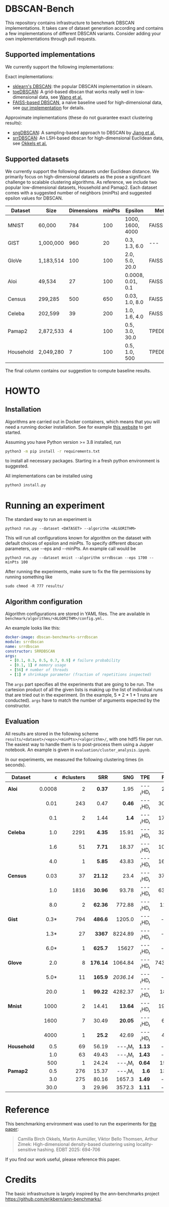 # DBSCAN-Bench

This repository contains infrastructure to benchmark DBSCAN implementations.
It takes care of dataset generation according and contains a few implementations of different DBSCAN variants. 
Consider adding your own implementations through pull requests.

## Supported implementations

We currently support the following implementations:

Exact implementations: 
- [sklearn's DBSCAN](https://scikit-learn.org/stable/modules/generated/sklearn.cluster.DBSCAN.html): the popular DBSCAN implementation in sklearn.
- [tpeDBSCAN](https://github.com/wangyiqiu/dbscan-python): A grid-based dbscan that works really well in low-dimensional data, see [Wang et al.](https://arxiv.org/abs/1912.06255)
- [FAISS-based DBSCAN](https://github.com/facebookresearch/faiss), a naïve baseline used for high-dimensional data, see [our implementation](benchmark/algorithms/faiss/module.py) for details.

Approximate implementations (these do not guarantee exact clustering results):
- [sngDBSCAN](https://github.com/jenniferjang/subsampled_neighborhood_graph_dbscan): A sampling-based approach to DBSCAN by [Jiang et al.](https://arxiv.org/abs/2006.06743)
- [srrDBSCAN](https://github.com/CamillaOkkels/srrdbscan): An LSH-based dbscan for high-dimensional Euclidean data, see [Okkels et al.](https://openproceedings.org/2025/conf/edbt/paper-208.pdf)

## Supported datasets

We currently support the following datasets under Euclidean distance. 
We primarily focus on high-dimensional datasets as the pose a significant challenge to scalable clustering algorithms.
As reference, we include two popular low-dimensional datasets, Household and Pamap2. 
Each dataset comes with a suggested number of neighbors (minPts) and suggested epsilon values for DBSCAN. 

| Dataset     | Size       | Dimensions | minPts | Epsilon | Method |
|------------|-----------|------------|-----------|----------------|--------|
| MNIST      | 60,000    | 784        | 100       | 1000, 1600, 4000 | FAISS  |
| GIST       | 1,000,000 | 960        | 20        | 0.3, 1.3, 6.0 | ---    |
| GloVe      | 1,183,514 | 100        | 100       | 2.0, 5.0, 20.0 | FAISS  |
| Aloi       | 49,534    | 27         | 100       | 0.0008, 0.01, 0.1 | FAISS  |
| Census     | 299,285   | 500        | 650       | 0.03, 1.0, 8.0 | FAISS  |
| Celeba     | 202,599   | 39         | 200       | 1.0, 1.6, 4.0 | FAISS  |
| Pamap2     | 2,872,533 | 4          | 100       | 0.5, 3.0, 30.0 | TPEDBSCAN    |
| Household  | 2,049,280 | 7          | 100       | 0.5, 1.0, 500 | TPEDBSCAN    |

The final column contains our suggestion to compute baseline results.


# HOWTO 

## Installation

Algorithms are carried out in Docker containers, which means that you will need a running docker installation. See for example [this website](https://www.digitalocean.com/community/tutorial-collections/how-to-install-and-use-docker) to get started.

Assuming you have Python version >= 3.8 installed, run

```bash
python3 -m pip install -r requirements.txt 
```

to install all necessary packages. Starting in a fresh python environment is suggested. 

All implementations can be installed using
```bash
python3 install.py
```

# Running an experiment

The standard way to run an experiment is

```
python3 run.py --dataset <DATASET> --algorithm <ALGORITHM> 
```

This will run all configurations known for algorithm on the dataset with default choices of epsilon and minPts. To specify different dbscan parameters, use --eps and --minPts. An example call would be 

```
python3 run.py --dataset mnist --algorithm srrdbscan --eps 1700 --minPts 100
```

After running the experiments, make sure to fix the file permissions by running something like 

```
sudo chmod -R 777 results/
```

## Algorithm configuration

Algorithm configurations are stored in YAML files. The are available in `benchmark/algorithms/<ALGORITHM>/config.yml.`

An example looks like this:

```yaml
docker-image: dbscan-benchmarks-srrdbscan
module: srrdbscan
name: srrdbscan
constructor: SRRDBSCAN
args:
  - [0.1, 0.3, 0.5, 0.7, 0.9] # failure probability
  - [0.1, 1] # memory usage
  - [56] # number of threads
  - [1] # shrinkage parameter (fraction of repetitions inspected)
```

The `args` part specifies all the experiments that are going to be run. 
The cartesion product of all the given lists is making up the list of individual runs that are tried out in the experiment. (In the example, 5 * 2 * 1 * 1 runs are conducted).
`args` have to match the number of arguments expected by the constructor. 


## Evaluation

All results are stored in the following scheme `results/<dataset>/<eps>/<minPts>/<algorithm>/`, with one hdf5 file per run. The easiest way to handle them is to post-process them using a Jupyer notebook. 
An example is given in `evaluation/cluster_analysis.ipynb`.

In our experiments, we measured the following clustering times (in seconds).

| Dataset  |  ϵ  | #clusters | SRR | SNG | TPE | FAISS | SKL |
|----------|----:|----:|----:|----:|----:|----:|----:|
| **Aloi** | 0.0008 | 2 | **0.37** | 1.95 | ---₍HD₎ | 21.75 | 7.69 |
|          | 0.01   | 243 | 0.47 | **0.46** | ---₍HD₎ | 300.02 | 12.84 |
|          | 0.1    | 2 | 1.44 | **1.4** | ---₍HD₎ | 173.44 | 49.88 |
| **Celeba** | 1.0  | 2291 | **4.35** | 15.91 | ---₍HD₎ | 323.04 | 4369.7 |
|          | 1.6    | 51 | **7.71** | 18.37 | ---₍HD₎ | 1078.9 | 4727.9 |
|          | 4.0    | 1 | **5.85** | 43.83 | ---₍HD₎ | 1616.0 | ---₍M₎ |
| **Census** | 0.03  | 37 | **21.12** | 23.4 | ---₍HD₎ | 3768.1 | ---₍T₎ |
|          | 1.0    | 1816 | **30.96** | 93.78 | ---₍HD₎ | 6357.3 | ---₍T₎ |
|          | 8.0    | 2 | **62.36** | 772.88 | ---₍HD₎ | 11823 | ---₍M₎ |
| **Gist**  | 0.3*   | 794 | **486.6** | 1205.0 | ---₍HD₎ | ---₍T₎ | ---₍T₎ |
|          | 1.3*   | 27 | **3367** | 8224.89 | ---₍HD₎ | ---₍T₎ | ---₍T₎ |
|          | 6.0*   | 1 | **625.7** | 15627 | ---₍HD₎ | ---₍T₎ | ---₍M₎ |
| **Glove** | 2.0    | 8 | **176.14** | 1064.84 | ---₍HD₎ | 7433.47 | ---₍T₎ |
|          | 5.0*   | 11 | **165.9** | *2036.14* | ---₍HD₎ | ---₍T₎ | ---₍T₎ |
|          | 20.0   | 1 | **99.22** | 4282.37 | ---₍HD₎ | 18487 | ---₍M₎ |
| **Mnist** | 1000   | 2 | 14.41 | **13.64** | ---₍HD₎ | 197.51 | 3201.3 |
|          | 1600   | 7 | 30.49 | **20.05** | ---₍HD₎ | 683.1 | 3225.7 |
|          | 4000   | 1 | **25.2** | 42.69 | ---₍HD₎ | 492.7 | 2946.9 |
| **Household** | 0.5 | 69 | 56.19 | ---₍M₎ | **1.13** | ---₍T₎ | ---₍M₎ |
|          | 1.0    | 63 | 49.43 | ---₍M₎ | **1.43** | ---₍T₎ | ---₍M₎ |
|          | 500    | 1 | 24.24 | ---₍M₎ | **0.64** | 15609 | ---₍M₎ |
| **Pamap2** | 0.5   | 276 | 15.37 | ---₍M₎ | **1.6** | 13095 | 183.86 |
|          | 3.0    | 275 | 80.16 | 1657.3 | **1.49** | ---₍T₎ | 319.85 |
|          | 30.0   | 3 | 29.96 | 3572.3 | **1.11** | ---₍T₎ | ---₍M₎ |

# Reference

This benchmarking environment was used to run the experiments for [the paper](https://openproceedings.org/2025/conf/edbt/paper-208.pdf): 

> Camilla Birch Okkels, Martin Aumüller, Viktor Bello Thomsen, Arthur Zimek:
High-dimensional density-based clustering using locality-sensitive hashing. EDBT 2025: 694-706

If you find our work useful, please reference this paper.


# Credits

The basic infrastructure is largely inspired by the ann-benchmarks project <https://github.com/erikbern/ann-benchmarks/>. 






